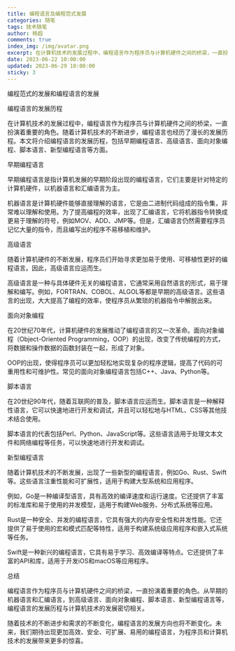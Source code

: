 ```yaml
---
title: 编程语言及编程范式发展
categories: 随笔
tags: 技术随笔
author: 杨超
comments: true
index_img: /img/avatar.png
excerpt: 在计算机技术的发展过程中，编程语言作为程序员与计算机硬件之间的桥梁，一直扮演着重要的角色。随着计算机技术的不断进步，编程语言也不断发展，由原来的人适应机器变为机器适应人，而编程也越来越容易。
date: 2023-06-22 10:00:00
updated: 2023-06-29 10:00:00
sticky: 3
---
```


编程范式的发展和编程语言的发展

编程语言的发展历程

在计算机技术的发展过程中，编程语言作为程序员与计算机硬件之间的桥梁，一直扮演着重要的角色。随着计算机技术的不断进步，编程语言也经历了漫长的发展历程。本文将介绍编程语言的发展历程，包括早期编程语言、高级语言、面向对象编程、脚本语言、新型编程语言等方面。

早期编程语言

早期编程语言是指计算机发展的早期阶段出现的编程语言，它们主要是针对特定的计算机硬件，以机器语言和汇编语言为主。

机器语言是计算机硬件能够直接理解的语言，它是由二进制代码组成的指令集，非常难以理解和使用。为了提高编程的效率，出现了汇编语言，它将机器指令转换成更易于理解的符号，例如MOV、ADD、JMP等。但是，汇编语言仍然需要程序员记忆大量的指令，而且编写出的程序不易移植和维护。

高级语言

随着计算机硬件的不断发展，程序员们开始寻求更加易于使用、可移植性更好的编程语言。因此，高级语言应运而生。

高级语言是一种与具体硬件无关的编程语言，它通常采用自然语言的形式，易于理解和编写。例如，FORTRAN、COBOL、ALGOL等都是早期的高级语言。这些语言的出现，大大提高了编程的效率，使程序员从繁琐的机器指令中解脱出来。

面向对象编程

在20世纪70年代，计算机硬件的发展推动了编程语言的又一次革命。面向对象编程（Object-Oriented Programming，OOP）的出现，改变了传统编程的方式，将数据和操作数据的函数封装在一起，形成了对象。

OOP的出现，使得程序员可以更加轻松地实现复杂的程序逻辑，提高了代码的可重用性和可维护性。常见的面向对象编程语言包括C++、Java、Python等。

脚本语言

在20世纪90年代，随着互联网的普及，脚本语言应运而生。脚本语言是一种解释性语言，它可以快速地进行开发和调试，并且可以轻松地与HTML、CSS等其他技术结合使用。

脚本语言的代表包括Perl、Python、JavaScript等。这些语言适用于处理文本文件和网络编程等任务，可以快速地进行开发和调试。

新型编程语言

随着计算机技术的不断发展，出现了一些新型的编程语言，例如Go、Rust、Swift等。这些语言注重性能和可扩展性，适用于构建大型系统和应用程序。

例如，Go是一种编译型语言，具有高效的编译速度和运行速度。它还提供了丰富的标准库和易于使用的并发模型，适用于构建Web服务、分布式系统等应用。

Rust是一种安全、并发的编程语言，它具有强大的内存安全性和并发性能。它还提供了易于使用的宏和模式匹配等特性，适用于构建系统级应用程序和嵌入式系统等任务。

Swift是一种新兴的编程语言，它具有易于学习、高效编译等特点。它还提供了丰富的API和库，适用于开发iOS和macOS等应用程序。

总结

编程语言作为程序员与计算机硬件之间的桥梁，一直扮演着重要的角色。从早期的机器语言和汇编语言，到高级语言、面向对象编程、脚本语言、新型编程语言等，编程语言的发展历程与计算机技术的发展密切相关。

随着技术的不断进步和需求的不断变化，编程语言的发展方向也将不断变化。未来，我们期待出现更加高效、安全、可扩展、易用的编程语言，为程序员和计算机技术的发展带来更多的惊喜。